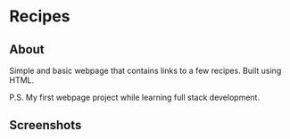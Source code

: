 # Recipes
## About
Simple and basic webpage that contains links to a few recipes. Built using HTML.

P.S. My first webpage project while learning full stack development.

## Screenshots